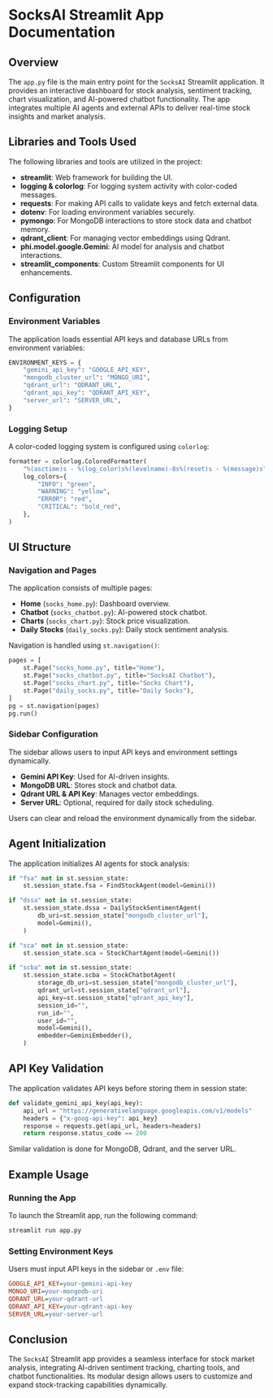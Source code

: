# SocksAI Streamlit App Documentation

## Overview

The `app.py` file is the main entry point for the `SocksAI` Streamlit application. It provides an interactive dashboard for stock analysis, sentiment tracking, chart visualization, and AI-powered chatbot functionality. The app integrates multiple AI agents and external APIs to deliver real-time stock insights and market analysis.

## Libraries and Tools Used

The following libraries and tools are utilized in the project:

- **streamlit**: Web framework for building the UI.
- **logging & colorlog**: For logging system activity with color-coded messages.
- **requests**: For making API calls to validate keys and fetch external data.
- **dotenv**: For loading environment variables securely.
- **pymongo**: For MongoDB interactions to store stock data and chatbot memory.
- **qdrant_client**: For managing vector embeddings using Qdrant.
- **phi.model.google.Gemini**: AI model for analysis and chatbot interactions.
- **streamlit_components**: Custom Streamlit components for UI enhancements.

## Configuration

### Environment Variables

The application loads essential API keys and database URLs from environment variables:

```python
ENVIRONMENT_KEYS = {
    "gemini_api_key": "GOOGLE_API_KEY",
    "mongodb_cluster_url": "MONGO_URI",
    "qdrant_url": "QDRANT_URL",
    "qdrant_api_key": "QDRANT_API_KEY",
    "server_url": "SERVER_URL",
}
```

### Logging Setup

A color-coded logging system is configured using `colorlog`:

```python
formatter = colorlog.ColoredFormatter(
    "%(asctime)s - %(log_color)s%(levelname)-8s%(reset)s - %(message)s",
    log_colors={
        "INFO": "green",
        "WARNING": "yellow",
        "ERROR": "red",
        "CRITICAL": "bold_red",
    },
)
```

## UI Structure

### Navigation and Pages

The application consists of multiple pages:

- **Home** (`socks_home.py`): Dashboard overview.
- **Chatbot** (`socks_chatbot.py`): AI-powered stock chatbot.
- **Charts** (`socks_chart.py`): Stock price visualization.
- **Daily Stocks** (`daily_socks.py`): Daily stock sentiment analysis.

Navigation is handled using `st.navigation()`:

```python
pages = [
    st.Page("socks_home.py", title="Home"),
    st.Page("socks_chatbot.py", title="SocksAI Chatbot"),
    st.Page("socks_chart.py", title="Socks Chart"),
    st.Page("daily_socks.py", title="Daily Socks"),
]
pg = st.navigation(pages)
pg.run()
```

### Sidebar Configuration

The sidebar allows users to input API keys and environment settings dynamically.

- **Gemini API Key**: Used for AI-driven insights.
- **MongoDB URL**: Stores stock and chatbot data.
- **Qdrant URL & API Key**: Manages vector embeddings.
- **Server URL**: Optional, required for daily stock scheduling.

Users can clear and reload the environment dynamically from the sidebar.

## Agent Initialization

The application initializes AI agents for stock analysis:

```python
if "fsa" not in st.session_state:
    st.session_state.fsa = FindStockAgent(model=Gemini())

if "dssa" not in st.session_state:
    st.session_state.dssa = DailyStockSentimentAgent(
        db_uri=st.session_state["mongodb_cluster_url"],
        model=Gemini(),
    )

if "sca" not in st.session_state:
    st.session_state.sca = StockChartAgent(model=Gemini())

if "scba" not in st.session_state:
    st.session_state.scba = StockChatbotAgent(
        storage_db_uri=st.session_state["mongodb_cluster_url"],
        qdrant_url=st.session_state["qdrant_url"],
        api_key=st.session_state["qdrant_api_key"],
        session_id="",
        run_id="",
        user_id="",
        model=Gemini(),
        embedder=GeminiEmbedder(),
    )
```

## API Key Validation

The application validates API keys before storing them in session state:

```python
def validate_gemini_api_key(api_key):
    api_url = "https://generativelanguage.googleapis.com/v1/models"
    headers = {"x-goog-api-key": api_key}
    response = requests.get(api_url, headers=headers)
    return response.status_code == 200
```

Similar validation is done for MongoDB, Qdrant, and the server URL.

## Example Usage

### Running the App

To launch the Streamlit app, run the following command:

```bash
streamlit run app.py
```

### Setting Environment Keys

Users must input API keys in the sidebar or `.env` file:

```ini
GOOGLE_API_KEY=your-gemini-api-key
MONGO_URI=your-mongodb-uri
QDRANT_URL=your-qdrant-url
QDRANT_API_KEY=your-qdrant-api-key
SERVER_URL=your-server-url
```

## Conclusion

The `SocksAI` Streamlit app provides a seamless interface for stock market analysis, integrating AI-driven sentiment tracking, charting tools, and chatbot functionalities. Its modular design allows users to customize and expand stock-tracking capabilities dynamically.
